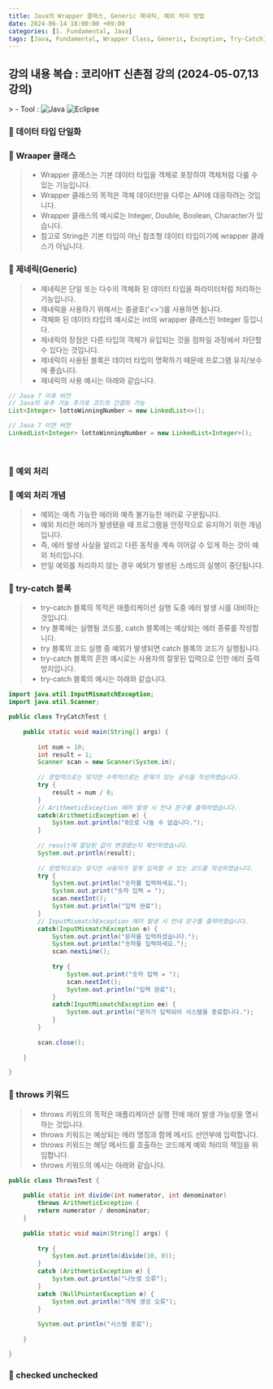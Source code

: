```yaml
---
title: Java의 Wrapper 클래스, Generic 제네릭, 예외 처리 방법
date: 2024-06-14 18:00:00 +09:00
categories: [1. Fundamental, Java]
tags: [Java, Fundamental, Wrapper Class, Generic, Exception, Try-Catch]
---
```


<!-- 2024-06-14 글 작성 시작; 2024-06-14 페이지 호출 완료 -->
<h2>강의 내용 복습 : 코리아IT 신촌점 강의 (2024-05-07,13 강의)</h2>
> - Tool :  
<img alt="Java" src="https://img.shields.io/badge/-Java-007396?style=flat-square&logo=java&logoColor=white" />
<img alt="Eclipse" src="https://img.shields.io/badge/-Eclipse-2C2255?style=flat-square&logo=eclipse&logoColor=white" />

<br>

### 🔔 데이터 타입 단일화
### 📌 Wraaper 클래스
> - Wrapper 클래스는 기본 데이터 타입을 객체로 포장하여 객체처럼 다룰 수 있는 기능입니다.
> - Wrapper 클래스의 목적은 객체 데이터만을 다루는 API에 대응하려는 것입니다.
> - Wrapper 클래스의 예시로는 Integer, Double, Boolean, Character가 있습니다.
> - 참고로 String은 기본 타입이 아닌 참조형 데이터 타입이기에 wrapper 클래스가 아닙니다.

### 📌 제네릭(Generic)
> - 제네릭은 단일 또는 다수의 객체화 된 데이터 타입을 파라미터처럼 처리하는 기능입니다.
> - 제네릭을 사용하기 위해서는 중괄호('<>')를 사용하면 됩니다.
> - 객체화 된 데이터 타입의 예시로는 int의 wrapper 클래스인 Integer 등입니다.
> - 제네릭의 장점은 다른 타입의 객체가 유입되는 것을 컴파일 과정에서 차단할 수 있다는 것입니다.
> - 제네릭이 사용된 블록은 데이터 타입이 명확하기 때문에 프로그램 유지/보수에 좋습니다.
> - 제네릭의 사용 예시는 아래와 같습니다.

``` java
// Java 7 이후 버전
// Java의 유추 기능 추가로 코드의 간결화 가능
List<Integer> lottoWinningNumber = new LinkedList<>();

// Java 7 이전 버전
LinkedList<Integer> lottoWinningNumber = new LinkedList<Integer>();
```

<br>

### 🔔 예외 처리
### 📌 예외 처리 개념
> - 예외는 예측 가능한 에러와 예측 불가능한 에러로 구분됩니다.
> - 예외 처리란 에러가 발생됐을 때 프로그램을 안정적으로 유지하기 위한 개념입니다.
> - 즉, 에러 발생 사실을 알리고 다른 동작을 계속 이어갈 수 있게 하는 것이 예외 처리입니다.
> - 만일 예외를 처리하지 않는 경우 예외가 발생된 스레드의 실행이 중단됩니다.

### 📌 try-catch 블록
> - try-catch 블록의 목적은 애플리케이션 실행 도중 에러 발생 시를 대비하는 것입니다.
> - try 블록에는 실행될 코드를, catch 블록에는 예상되는 에러 종류를 작성합니다.
> - try 블록의 코드 실행 중 예외가 발생되면 catch 블록의 코드가 실행됩니다.
> - try-catch 블록의 흔한 예시로는 사용자의 잘못된 입력으로 인한 에러 출력 방지입니다.
> - try-catch 블록의 예시는 아래와 같습니다.

``` java
import java.util.InputMismatchException;
import java.util.Scanner;

public class TryCatchTest {
	
	public static void main(String[] args) {
		
		int num = 10;
		int result = 1;
		Scanner scan = new Scanner(System.in);
		
		// 문법적으로는 맞지만 수학적으로는 문제가 있는 공식을 작성하였습니다.
		try {
			result = num / 0;
		}
		// ArithmeticException 에러 발생 시 안내 문구를 출력하였습니다.
		catch(ArithmeticException e) {
			System.out.println("0으로 나눌 수 없습니다.");
		}
		
		// result에 할당된 값이 변경됐는지 확인하였습니다.
		System.out.println(result);
		
		// 문법적으로는 맞지만 사용자가 잘못 입력할 수 있는 코드를 작성하였습니다.
		try {
			System.out.println("숫자를 입력하세요.");
			System.out.print("숫자 입력 = ");			
			scan.nextInt();
			System.out.println("입력 완료");
		}
		// InputMismatchException 에러 발생 시 안내 문구를 출력하였습니다.
		catch(InputMismatchException e) {
			System.out.println("문자를 입력하셨습니다.");
			System.out.println("숫자를 입력하세요.");
			scan.nextLine();
			
			try {
				System.out.print("숫자 입력 = ");
				scan.nextInt();
				System.out.println("입력 완료");
			}
			catch(InputMismatchException ee) {
				System.out.println("문자가 입력되어 시스템을 종료합니다.");
			}
		}
		
		scan.close();
		
	}

}
```

### 📌 throws 키워드
> - throws 키워드의 목적은 애플리케이션 실행 전에 에러 발생 가능성을 명시하는 것입니다.
> - throws 키워드는 예상되는 에러 명칭과 함께 메서드 선언부에 입력합니다.
> - throws 키워드는 해당 메서드를 호출하는 코드에게 예외 처리의 책임을 위임합니다.
> - throws 키워드의 예시는 아래와 같습니다.

``` java
public class ThrowsTest {
	
	public static int divide(int numerator, int denominator)
		throws ArithmeticException {
		return numerator / denominator;
	} 
	
	public static void main(String[] args) {
		
		try {
			System.out.println(divide(10, 0));
		}
		catch (ArithmeticException e) {
			System.out.println("나눗셈 오류");
		}
		catch (NullPointerException e) {
			System.out.println("객체 생성 오류");
		}
		
		System.out.println("시스템 종료");
		
	}

}
```

### 📌 checked unchecked

<br>
<br>
<br>
